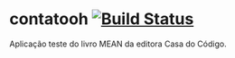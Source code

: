 # contatooh [![Build Status](https://travis-ci.org/raulpereira/contatooh.svg?branch=master)](https://travis-ci.org/raulpereira/contatooh)

Aplicação teste do livro MEAN da editora Casa do Código.